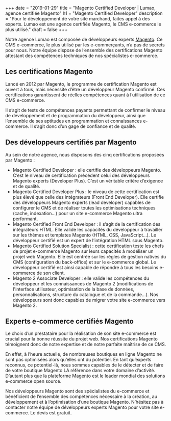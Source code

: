 +++
date = "2019-01-29"
title = "Magento Certified Developer | Lumao, agence certifiée Magento"
h1 = "Magento Certified Developer"
description = "Pour le développement de votre site marchand, faites appel à des experts. Lumao est une agence certifiée Magento, le CMS e-commerce le plus utilisé."
draft = false
+++

Notre agence Lumao est composée de développeurs experts [Magento](/ecommerce/cms/magento/). Ce CMS e-commerce, le plus utilisé par les e-commerçants, n’a pas de secrets pour nous. Notre équipe dispose de l’ensemble des certifications Magento attestant des compétences techniques de nos spécialistes e-commerce.

## Les certifications Magento

Lancé en 2012 par Magento, le programme de certification Magento est ouvert à tous, mais nécessite d’être un développeur Magento confirmé. Ces certifications garantissent de réelles compétences quant à l’utilisation de ce CMS e-commerce.

Il s’agit de tests de compétences payants permettant de confirmer le niveau de développement et de programmation du développeur, ainsi que l’ensemble de ses aptitudes en programmation et connaissances e-commerce. Il s’agit donc d’un gage de confiance et de qualité. 

## Des développeurs certifiés par Magento

Au sein de notre agence, nous disposons des cinq certifications proposées par Magento : 

- Magento Certified Developer : elle certifie des développeurs Magento. C’est le niveau de certification précédent celui des développeurs Magento experts (Developer Plus). C’est un véritable critère d’exigence et de qualité.
- Magento Certified Developer Plus : le niveau de cette certification est plus élevé que celle des intégrateurs (Front End Developer). Elle certifie des développeurs Magento experts (lead developer) capables de configurer le CMS et de réaliser toutes les optimisations techniques (cache, indexation…) pour un site e-commerce Magento ultra performant. 
- Magento Certified Front End Developer : il s’agit de la certification des intégrateurs HTML. Elle valide les capacités du développeur à travailler sur les thèmes et templates Magento (HTML, CSS, JavaScript…). Le développeur certifié est un expert de l’intégration HTML sous Magento.
- Magento Certified Solution Specialist : cette certification teste les chefs de projet e-commerce Magento sur leurs capacités à modéliser un projet web Magento. Elle est centrée sur les règles de gestion natives du CMS (configuration du back-office) et sur le e-commerce global. Le développeur certifié est ainsi capable de répondre à tous les besoins e-commerce de son client.
- Magento 2 Associate Developer :  elle valide les compétences du développeur et les connaissances de Magento 2 (modifications de l'interface utilisateur, optimisation de la base de données, personnalisations, structure du catalogue et de la commande…). Nos développeurs sont donc capables de migrer votre site e-commerce vers Magento 2.

## Experts e-commerce certifiés Magento

Le choix d’un prestataire pour la réalisation de son site e-commerce est crucial pour la bonne réussite du projet web. Nos certifications Magento témoignent donc de notre expertise et de notre parfaite maîtrise de ce CMS.

En effet, à l’heure actuelle, de nombreuses boutiques en ligne Magento ne sont pas optimisées alors qu’elles ont du potentiel. En tant qu’experts reconnus, ce potentiel-là, nous sommes capables de le détecter et de faire de votre boutique Magento LA référence dans votre domaine d’activité.  D’autant plus que la plateforme Magento est le leader mondial des solutions e-commerce open source.

Nos développeurs Magento sont des spécialistes du e-commerce et bénéficient de l’ensemble des compétences nécessaire à la création, au développement et à l’optimisation d’une boutique Magento. N’hésitez pas à contacter notre équipe de développeurs experts Magento pour votre site e-commerce. Le devis est gratuit.
